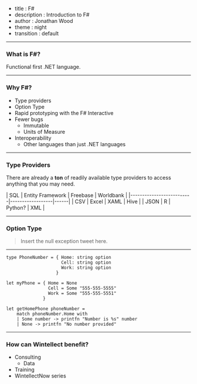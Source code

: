 - title : F#
- description : Introduction to F#
- author : Jonathan Wood
- theme : night
- transition : default

***

### What is F#?

Functional first .NET language.


***

### Why F#?

- Type providers
- Option Type
- Rapid prototyping with the F# Interactive
- Fewer bugs
  - Immutable
  - Units of Measure
- Interoperability
  - Other languages than just .NET languages

***

### Type Providers
There are already a **ton** of readily available type providers to access anything that you may need.

| SQL  |  Entity Framework | Freebase   | Worldbank   |
|--------------------------|------------------|------|
| CSV  | Excel | XAML | Hive |
| JSON | R | Python? | XML |

***

### Option Type

> Insert the null exception tweet here.

---

```
type PhoneNumber = { Home: string option
                     Cell: string option
                     Work: string option
                   }

let myPhone = { Home = None
                Cell = Some "555-555-5555"
                Work = Some "555-555-5551"
              }

let getHomePhone phoneNumber =
    match phoneNumber.Home with
    | Some number -> printfn "Number is %s" number
    | None -> printfn "No number provided"
```

***

### How can Wintellect benefit?

- Consulting
  - Data
- Training
- WintellectNow series